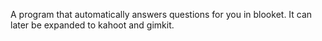 A program that automatically answers questions for you in blooket. 
It can later be expanded to kahoot and gimkit.
